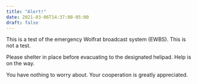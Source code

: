 ```yaml
---
title: "Alert!"
date: 2021-03-06T14:37:08-05:00
draft: false
---
```


This is a test of the emergency Wolfrat broadcast system (EWBS). This is not a test.

Please shelter in place before evacuating to the designated helipad. Help is on the way.

You have nothing to worry about. Your cooperation is greatly appreciated.
